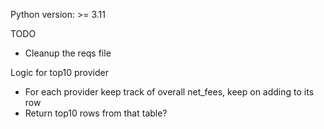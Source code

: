 Python version: >= 3.11


TODO
- Cleanup the reqs file


Logic for top10 provider
- For each provider keep track of overall net_fees, keep on adding to its row
- Return top10 rows from that table?